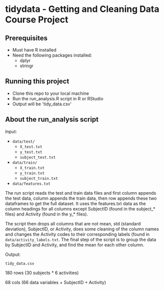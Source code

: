 # tidydata - Getting and Cleaning Data Course Project

## Prerequisites
* Must have R installed
* Need the following packages installed:
  * dplyr
  * stringr

## Running this project
* Clone this repo to your local machine
* Run the run_analysis.R script in R or RStudio
* Output will be 'tidy_data.csv'

## About the run_analysis script
Input:
* ```data/test/```
  * ```X_test.txt```
  * ```y_test.txt```
  * ```subject_test.txt```
* ```data/train/```
  * ```X_train.txt```
  * ```y_train.txt```
  * ```subject_train.txt```
* ```data/features.txt```

The run script reads the test and train data files and first column appends 
the test data, column appends the train data, then row appends these two 
dataframes to get the full dataset. It uses the features.txt data as the column
headings for all columns except SubjectID (found in the subject_* files) and
Activity (found in the y_* files).

The script then drops all columns that are not mean, std (standard deviation),
SubjectID, or Activity, does some cleaning of the column names and
changes the Activity codes to their corresponding labels (found in
```data/activity_labels.txt```.  The final step of the script is to group the 
data by SubjectID and Activity, and find the mean for each other column.

Output:

```tidy_data.csv```

180 rows (30 subjects * 6 activities)

68  cols (66 data variables + SubjectID + Activity)
